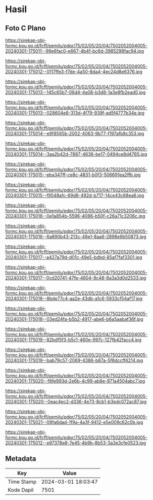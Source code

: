 # Hasil

## Foto C Plano

https://sirekap-obj-formc.kpu.go.id/fcff/pemilu/pdpr/75/02/05/20/04/7502052004005-20240301-175011--99e6fac0-e667-4b4f-bc6d-3985298fac94.jpg

https://sirekap-obj-formc.kpu.go.id/fcff/pemilu/pdpr/75/02/05/20/04/7502052004005-20240301-175012--0117ffe3-f7de-4a50-8da4-4ec24d8e6376.jpg

https://sirekap-obj-formc.kpu.go.id/fcff/pemilu/pdpr/75/02/05/20/04/7502052004005-20240301-175013--145c65b7-06d4-4a08-b3d8-1a3e8fb2ead0.jpg

https://sirekap-obj-formc.kpu.go.id/fcff/pemilu/pdpr/75/02/05/20/04/7502052004005-20240301-175013--028604e8-313d-4f79-939f-ad5f4777b34e.jpg

https://sirekap-obj-formc.kpu.go.id/fcff/pemilu/pdpr/75/02/05/20/04/7502052004005-20240301-175014--e9f8565b-2002-4063-9b77-f197afb8c353.jpg

https://sirekap-obj-formc.kpu.go.id/fcff/pemilu/pdpr/75/02/05/20/04/7502052004005-20240301-175014--3aa2b42d-7887-4636-be17-0494ce8d4765.jpg

https://sirekap-obj-formc.kpu.go.id/fcff/pemilu/pdpr/75/02/05/20/04/7502052004005-20240301-175015--eba347ff-ce8c-4831-b0f3-506691ea2ffb.jpg

https://sirekap-obj-formc.kpu.go.id/fcff/pemilu/pdpr/75/02/05/20/04/7502052004005-20240301-175015--f9548afc-69d8-492d-b717-14ce43c68ea6.jpg

https://sirekap-obj-formc.kpu.go.id/fcff/pemilu/pdpr/75/02/05/20/04/7502052004005-20240301-175016--0e1a854b-5596-4086-b50f-c26a71c3206c.jpg

https://sirekap-obj-formc.kpu.go.id/fcff/pemilu/pdpr/75/02/05/20/04/7502052004005-20240301-175016--6a890b43-213c-48e1-8aa6-2898e9b50873.jpg

https://sirekap-obj-formc.kpu.go.id/fcff/pemilu/pdpr/75/02/05/20/04/7502052004005-20240301-175017--a427a79d-d01c-49e5-bdbd-85af7faf3301.jpg

https://sirekap-obj-formc.kpu.go.id/fcff/pemilu/pdpr/75/02/05/20/04/7502052004005-20240301-175017--0cd20741-47fe-4604-9c48-8a3a3d0d2533.jpg

https://sirekap-obj-formc.kpu.go.id/fcff/pemilu/pdpr/75/02/05/20/04/7502052004005-20240301-175018--8bde77c4-aa2e-43db-a1c6-5933cf54af17.jpg

https://sirekap-obj-formc.kpu.go.id/fcff/pemilu/pdpr/75/02/05/20/04/7502052004005-20240301-175018--03ed24fa-b5b2-4917-abe6-b6a5aabaf36f.jpg

https://sirekap-obj-formc.kpu.go.id/fcff/pemilu/pdpr/75/02/05/20/04/7502052004005-20240301-175019--82bdf5f3-b5c1-460e-997c-127fb42facc4.jpg

https://sirekap-obj-formc.kpu.go.id/fcff/pemilu/pdpr/75/02/05/20/04/7502052004005-20240301-175019--bab79c57-2069-4386-b87a-5f8dccff4214.jpg

https://sirekap-obj-formc.kpu.go.id/fcff/pemilu/pdpr/75/02/05/20/04/7502052004005-20240301-175020--f8fe993d-2e6b-4c99-ab8e-971a4504abc7.jpg

https://sirekap-obj-formc.kpu.go.id/fcff/pemilu/pdpr/75/02/05/20/04/7502052004005-20240301-175020--0eac4ec2-d336-4e73-8cb1-b3edc072ac87.jpg

https://sirekap-obj-formc.kpu.go.id/fcff/pemilu/pdpr/75/02/05/20/04/7502052004005-20240301-175021--09fa6dad-1f9a-4a3f-9412-e5e009c62c0b.jpg

https://sirekap-obj-formc.kpu.go.id/fcff/pemilu/pdpr/75/02/05/20/04/7502052004005-20240301-175012--e97378e8-7e45-4b9b-8b53-3a3e3cfe0523.jpg


## Metadata

| Key        | Value               |
| ---------- | ------------------- |
| Time Stamp | 2024-03-01 18:03:47 |
| Kode Dapil | 7501                |



